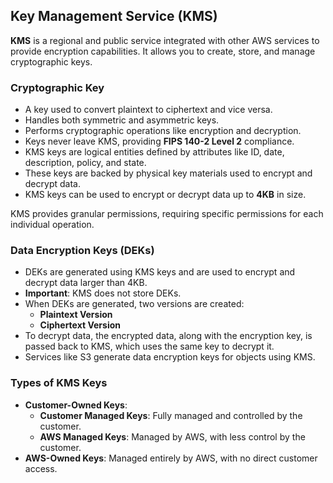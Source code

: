 ## Key Management Service (KMS)

**KMS** is a regional and public service integrated with other AWS services to provide encryption capabilities. It allows you to create, store, and manage cryptographic keys.

### Cryptographic Key
- A key used to convert plaintext to ciphertext and vice versa.
- Handles both symmetric and asymmetric keys.
- Performs cryptographic operations like encryption and decryption.
- Keys never leave KMS, providing **FIPS 140-2 Level 2** compliance.
- KMS keys are logical entities defined by attributes like ID, date, description, policy, and state.
- These keys are backed by physical key materials used to encrypt and decrypt data.
- KMS keys can be used to encrypt or decrypt data up to **4KB** in size.

KMS provides granular permissions, requiring specific permissions for each individual operation.

### Data Encryption Keys (DEKs)

- DEKs are generated using KMS keys and are used to encrypt and decrypt data larger than 4KB.
- **Important**: KMS does not store DEKs.
- When DEKs are generated, two versions are created:
  - **Plaintext Version**
  - **Ciphertext Version**
- To decrypt data, the encrypted data, along with the encryption key, is passed back to KMS, which uses the same key to decrypt it.
- Services like S3 generate data encryption keys for objects using KMS.

### Types of KMS Keys
- **Customer-Owned Keys**:
  - **Customer Managed Keys**: Fully managed and controlled by the customer.
  - **AWS Managed Keys**: Managed by AWS, with less control by the customer.
- **AWS-Owned Keys**: Managed entirely by AWS, with no direct customer access.
